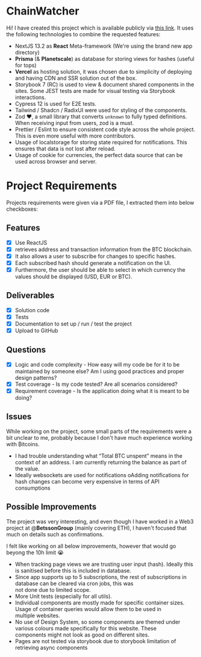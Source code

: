 # ChainWatcher

Hi! I have created this project which is available publicly via [this link](https://chainwatcher-gilt.vercel.app/).
It uses the following technologies to combine the requested features:

- NextJS 13.2 as **React** Meta-framework (We're using the brand new app directory)
- **Prisma** (& **Planetscale**) as database for storing views for hashes (useful for tops)
- **Vercel** as hosting solution, it was chosen due to simplicity of deploying and having CDN and SSR solution out of the box.
- Storybook 7 (RC) is used to view & document shared components in the sites. Some JEST tests are made for visual testing via Storybook interactions.
- Cypress 12 is used for E2E tests.
- Tailwind / Shadcn / RadixUI were used for styling of the components.
- Zod ❤️, a small library that converts `unknown` to fully typed definitions. When receiving input from users, zod is a must.
- Prettier / Eslint to ensure consistent code style across the whole project. This is even more useful with more contributors.
- Usage of localstorage for storing state required for notifications. This ensures that data is not lost after reload.
- Usage of cookie for currencies, the perfect data source that can be used across browser and server.

# Project Requirements

Projects requirements were given via a PDF file, I extracted them into below checkboxes:

## Features

- [x] Use ReactJS
- [x] retrieves address and transaction information from the BTC
      blockchain.
- [x] It also allows a user to subscribe for changes to specific
      hashes.
- [x] Each subscribed hash should generate a notification on the UI.
- [x] Furthermore, the user should be able to select in which currency
      the values should be displayed (USD, EUR or BTC).

## Deliverables

- [x] Solution code
- [x] Tests
- [x] Documentation to set up / run / test the project
- [x] Upload to GitHub

## Questions

- [x] Logic and code complexity - How easy will my code be for it to be
      maintained by someone else? Am I using good practices and proper
      design patterns?
- [x] Test coverage - Is my code tested? Are all scenarios considered?
- [x] Requirement coverage - Is the application doing what it is meant
      to be doing?

## Issues

While working on the project, some small parts of the requirements were a bit unclear to me, probably because I don't have much experience working with ₿itcoins.

- I had trouble understanding what “Total BTC unspent” means in the context of an address. I am currently returning the balance as part of the value.
- Ideally websockets are used for notifications oAdding notifications for hash changes can become very expensive in terms of API consumptions

## Possible Improvements

The project was very interesting, and even though I have worked in a Web3 project at @**BetssonGroup** (mainly covering ETH), I haven't focused that much on details such as confirmations.

I felt like working on all below improvements, however that would go beyong the 10h limit 😭

- When tracking page views we are trusting user input (hash).
  Ideally this is sanitised before this is included in database.
- Since app supports up to 5 subscriptions, the rest of subscriptions in database can be cleared via cron jobs, this was  
  not done due to limited scope.
- More Unit tests (especially for all utils).
- Individual components are mostly made for specific container sizes. Usage of container queries would allow them to be used in  
  multiple websites.
- No use of Design System, so some components are themed under various colours made specifically for this website. These  
  components might not look as good on different sites.
- Pages are not tested via storybook due to storybook limitation of retrieving async components
